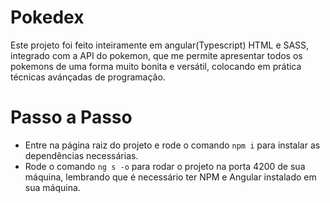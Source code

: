 # Pokedex
Este projeto foi feito inteiramente em angular(Typescript) HTML e SASS, integrado com a API do pokemon, que me permite apresentar todos os pokemons de uma forma muito bonita e versátil, colocando em prática técnicas avánçadas de programação.
# Passo a Passo
- Entre na página raiz do projeto e rode o comando ``npm i`` para instalar as dependências necessárias.
- Rode o comando ``ng s -o`` para rodar o projeto na porta 4200 de sua máquina, lembrando que é necessário ter NPM e Angular instalado em sua máquina.
